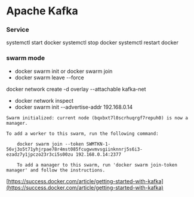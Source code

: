 Apache Kafka
============

### Service 
systemctl start docker
systemctl stop docker
systemctl restart docker


### swarm mode
* docker swarm init or docker swarm join
* docker swarm leave --force


docker network create -d overlay --attachable kafka-net


* docker network inspect
* docker swarm init --advertise-addr 192.168.0.14


```
Swarm initialized: current node (bqxbxt7l0scrhuqrgf7repuh0) is now a manager.

To add a worker to this swarm, run the following command:

    docker swarm join --token SWMTKN-1-56vj3o5t71yhjrpae78r4mst085fcugwvmvsgiinknnrj5s6i3-ezadz7y1jpczo23r3ci5s00zu 192.168.0.14:2377

    To add a manager to this swarm, run 'docker swarm join-token manager' and follow the instructions.
```   



[https://success.docker.com/article/getting-started-with-kafka](https://success.docker.com/article/getting-started-with-kafka)
